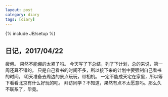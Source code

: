 ```yaml
---
layout: post
category: diary
tags: [diary]
---
```

{% include JB/setup %}


## 日记，2017/04/22
疲倦。
果然不能绷的太紧了吗。
今天写了下总结，列了下计划，总的来说，第一周还算不错的。
只是自己看书的时间不多，所以接下来的计划中要强制自己看书的时间。
明天准备去周边的景点玩玩，带相机。
一定不能成天宅在家里，所以等下看看北京有什么好玩的吧。
拜访同学？不知道，果然有点不太愿意吗。那么久不联系了，毕竟。



